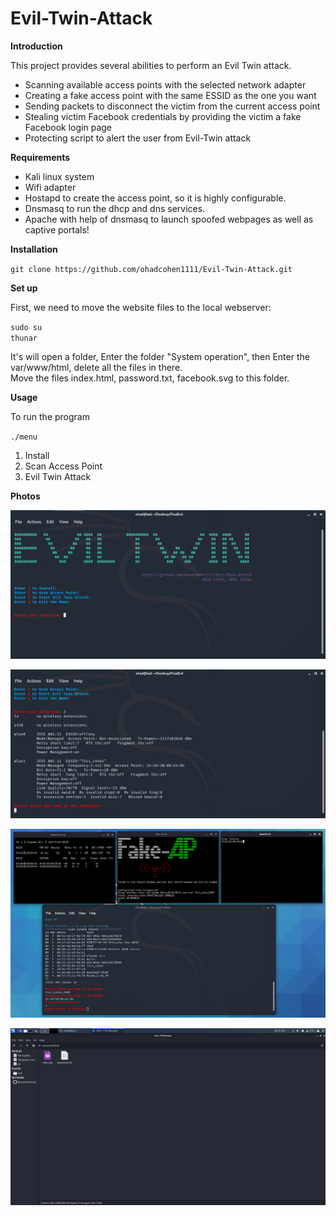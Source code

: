 # Evil-Twin-Attack







**Introduction**  
  
  This project provides several abilities to perform an Evil Twin attack.  
  - Scanning available access points with the selected network adapter
  - Creating a fake access point with the same ESSID as the one you want
  - Sending packets to disconnect the victim from the current access point
  - Stealing victim Facebook credentials by providing the victim a fake Facebook login page
  - Protecting script to alert the user from Evil-Twin attack


**Requirements** 

- Kali linux system  
- Wifi adapter
- Hostapd to create the access point, so it is highly configurable.  
- Dnsmasq to run the dhcp and dns services.  
- Apache with help of dnsmasq to launch spoofed webpages as well as captive portals!  


**Installation**  

` git clone https://github.com/ohadcohen1111/Evil-Twin-Attack.git `

**Set up**  

First, we need to move the website files to the local webserver:  
  
`sudo su`  
`thunar`  
  
  
It's will open a folder, Enter the folder "System operation", then Enter the  var/www/html, delete all the files in there.  
Move the files index.html, password.txt, facebook.svg to this folder.

**Usage**  

To run the program  

`./menu`  

1) Install
2) Scan Access Point  
3) Evil Twin Attack

**Photos**  
  
  
![](Images/1.png )  
  
  
![](Images/2.png ) 
  
  
![](Images/3.png )  
  
  
![](Images/4.png )  
  
  
